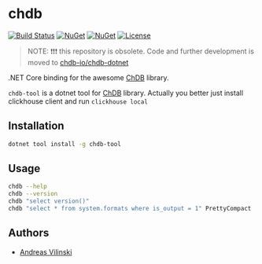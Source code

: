 # chdb

[![Build Status](https://dev.azure.com/ChDB/ChDB/_apis/build/status/ChDB.chdb?branchName=master)](https://dev.azure.com/ChDB/ChDB/_build/latest?definitionId=1&branchName=master)
[![NuGet](https://img.shields.io/nuget/v/ChDB.svg)](https://www.nuget.org/packages/ChDB/)
[![NuGet](https://img.shields.io/nuget/dt/ChDB.svg)](https://www.nuget.org/packages/ChDB/)
[![License](https://img.shields.io/github/license/ChDB/chdb.svg)](https://github.com/chdb-io/chdb-dotnet/blob/main/LICENSE)

> NOTE: ❗❗❗ this repository is obsolete. Code and further development is moved to [chdb-io/chdb-dotnet](https://github.com/chdb-io/chdb-dotnet)

.NET Core binding for the awesome [ChDB](https://doc.chdb.io) library.

`chdb-tool` is a dotnet tool for [ChDB](https://doc.chdb.io) library. 
Actually you better just install clickhouse client and run `clickhouse local`

## Installation

```bash
dotnet tool install -g chdb-tool
```

## Usage

```bash
chdb --help
chdb --version
chdb "select version()" 
chdb "select * from system.formats where is_output = 1" PrettyCompact
```

## Authors

* [Andreas Vilinski](https://github.com/vilinski)
